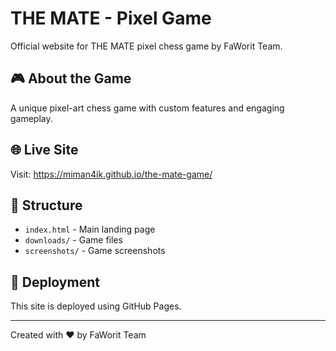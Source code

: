 # THE MATE - Pixel Game

Official website for THE MATE pixel chess game by FaWorit Team.

## 🎮 About the Game
A unique pixel-art chess game with custom features and engaging gameplay.

## 🌐 Live Site
Visit: https://miman4ik.github.io/the-mate-game/

## 📁 Structure
- `index.html` - Main landing page
- `downloads/` - Game files
- `screenshots/` - Game screenshots

## 🚀 Deployment
This site is deployed using GitHub Pages.

---
Created with ❤️ by FaWorit Team

